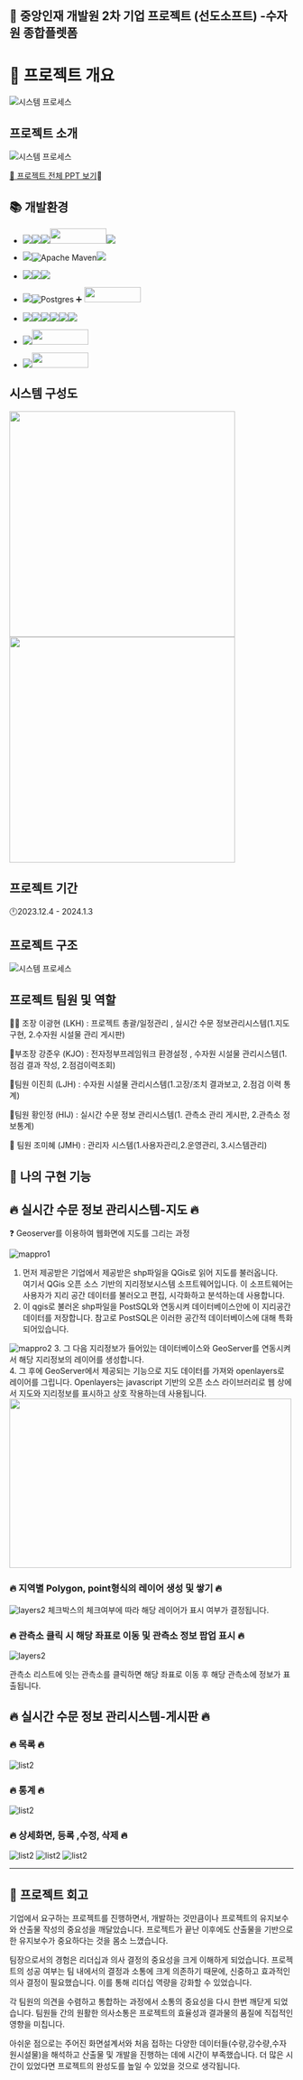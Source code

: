 ## 📣 중앙인재 개발원 2차  기업 프로젝트 (선도소프트) -수자원 종합플렛폼

# 📖 프로젝트 개요
![시스템 프로세스](readme_image/main.PNG)
##  프로젝트 소개 
![시스템 프로세스](readme_image/a.PNG)  

<a href="https://drive.google.com/file/d/1Pdt8rNXoo7mZznG5XDXsVw1NwMi4ak95/view?usp=drive_link">📌 프로젝트 전체 PPT 보기</a>📌 


## 📚 개발환경

- <img src="https://img.shields.io/badge/Framework-%23121011?style=for-the-badge"><img src="https://img.shields.io/badge/springboot-6DB33F?style=for-the-badge&logo=springboot&logoColor=white"><img src="https://img.shields.io/badge/2.7.0-515151?style=for-the-badge"><img src="readme_image/egovframe.PNG" width="100px" height="27px"><img src="https://img.shields.io/badge/4.1-515151?style=for-the-badge">
- <img src="https://img.shields.io/badge/Build-%23121011?style=for-the-badge">![Apache Maven](https://img.shields.io/badge/Apache%20Maven-C71A36?style=for-the-badge&logo=Apache%20Maven&logoColor=white)<img src="https://img.shields.io/badge/4.0-515151?style=for-the-badge">
- <img src="https://img.shields.io/badge/Language-%23121011?style=for-the-badge"><img src="https://img.shields.io/badge/java-%23ED8B00?style=for-the-badge&logo=openjdk&logoColor=white"><img src="https://img.shields.io/badge/11-515151?style=for-the-badge">
- <img src="https://img.shields.io/badge/DATABASE-%23121011?style=for-the-badge">![Postgres](https://img.shields.io/badge/postgres-%23316192.svg?style=for-the-badge&logo=postgresql&logoColor=white) ➕ <img src="readme_image/postgis.PNG" width="100px" height="27px">
- <img src="https://img.shields.io/badge/front-%23121011?style=for-the-badge"><img src="https://img.shields.io/badge/html5-%23E34F26.svg?style=for-the-badge&logo=html5&logoColor=white"><img src="https://img.shields.io/badge/css-%231572B6.svg?style=for-the-badge&logo=css3&logoColor=white"><img src="https://img.shields.io/badge/javascript-%23323330.svg?style=for-the-badge&logo=javascript&logoColor=%23F7DF1E"><img src="https://img.shields.io/badge/jquery-%230769AD.svg?style=for-the-badge&logo=jquery&logoColor=white"><img src="https://img.shields.io/badge/bootstrap-%238511FA.svg?style=for-the-badge&logo=bootstrap&logoColor=white">

- <img src="https://img.shields.io/badge/Library-%23121011?style=for-the-badge"><img src="readme_image/openlayers.PNG" width="100px" height="27px">
- <img src="https://img.shields.io/badge/software-%23121011?style=for-the-badge"><img src="readme_image/geoserver.PNG" width="100px" height="27px">



## 시스템 구성도

<img src="readme_image/sw.PNG" width="400px"><img src="readme_image/gis.PNG" width="400px" >

##  프로젝트 기간
 🕛2023.12.4 - 2024.1.3




## 프로젝트 구조
![시스템 프로세스](readme_image/systemprocess.PNG)


## 프로젝트 팀원 및 역할
👑🧑 조장 이광현 (LKH) : 프로젝트 총괄/일정관리 , 실시간 수문 정보관리시스템(1.지도구현, 
2.수자원 시설물 관리 게시판)

🧑부조장 강준우 (KJO) : 전자정부프레임워크 환경설정 , 수자원 시설물 관리시스템(1.점검 결과 작성, 2.점검이력조회)

👩팀원 이진희 (LJH) : 수자원 시설물 관리시스템(1.고장/조치 결과보고, 2.점검 이력 통계)


👩팀원 황인정 (HIJ) : 실시간 수문 정보 관리시스템(1. 관측소 관리 게시판, 2.관측소 정보통계)


👩 팀원 조미혜 (JMH) : 관리자 시스템(1.사용자관리,2.운영관리, 3.시스템관리)

## 🔭 나의 구현 기능

## 🔥 실시간 수문 정보 관리시스템-지도  🔥  

:question: Geoserver를 이용하여 웹화면에 지도를 그리는 과정

![mappro1](readme_image/mappro1.PNG)
1. 먼저 제공받은 기업에서 제공받은 shp파일을 QGis로 읽어 지도를 불러옵니다.  
여기서 QGis 오픈 소스 기반의 지리정보시스템 소프트웨어입니다. 이 소프트웨어는 사용자가 지리 공간 데이터를 불러오고 편집, 시각화하고 분석하는데 사용합니다.  
2. 이 qgis로 불러온 shp파일을 PostSQL와 연동시켜 데이터베이스안에 이 지리공간 데이터를 저장합니다. 참고로 PostSQL은 이러한 공간적 데이터베이스에 대해 특화되어있습니다.

![mappro2](readme_image/mappro2.PNG)
3. 그 다음 지리정보가 들어있는 데이터베이스와 GeoServer를 연동시켜서 해당 지리정보의 레이어를 생성합니다.   
4. 그 후에 GeoServer에서 제공되는 기능으로 지도 데이터를 가져와 openlayers로 레이어를 그립니다. 
Openlayers는 javascript 기반의 오픈 소스 라이브러리로 웹 상에서 지도와 지리정보를 표시하고 상호 작용하는데 사용됩니다.
<img src="readme_image/layers1.PNG" width="500px" height="300px">


### 🔥 지역별 Polygon, point형식의 레이어 생성 및 쌓기 🔥  
![layers2](readme_image/layers2.PNG)
체크박스의 체크여부에 따라 해당 레이어가 표시 여부가 결정됩니다.


### 🔥 관측소 클릭 시 해당 좌표로 이동 및 관측소 정보 팝업 표시 🔥 
![layers2](readme_image/layers3.PNG)

관측소 리스트에 잇는 관측소를 클릭하면 해당 좌표로 이동 후 해당 관측소에 정보가 표출됩니다.


## 🔥 실시간 수문 정보 관리시스템-게시판 🔥  

### 🔥 목록 🔥  
![list2](readme_image/list1.PNG)

### 🔥 통계 🔥  
![list2](readme_image/list2.PNG)


### 🔥 상세화면, 등록 ,수정, 삭제 🔥  
![list2](readme_image/list3.PNG)
![list2](readme_image/list5.PNG)
![list2](readme_image/list4.PNG)


 
 

---
## 📌 프로젝트 회고 

기업에서 요구하는 프로젝트를 진행하면서, 개발하는 것만큼이나 프로젝트의 유지보수와 산출물 작성의 중요성을 깨달았습니다. 프로젝트가 끝난 이후에도 산출물을 기반으로 한 유지보수가 중요하다는 것을 몸소 느꼈습니다. 

팀장으로서의 경험은 리더십과 의사 결정의 중요성을 크게 이해하게 되었습니다. 프로젝트의 성공 여부는 팀 내에서의 결정과 소통에 크게 의존하기 때문에, 신중하고 효과적인 의사 결정이 필요했습니다. 이를 통해 리더십 역량을 강화할 수 있었습니다.

각 팀원의 의견을 수렴하고 통합하는 과정에서 소통의 중요성을 다시 한번 깨닫게 되었습니다. 팀원들 간의 원활한 의사소통은 프로젝트의 효율성과 결과물의 품질에 직접적인 영향을 미칩니다.

아쉬운 점으로는 주어진 화면설계서와 처음 접하는 다양한 데이터들(수량,강수량,수자원시설물)을 해석하고 산출물 및 개발을 진행하는 데에 시간이 부족했습니다. 더 많은 시간이 있었다면 프로젝트의 완성도를 높일 수 있었을 것으로 생각됩니다.



  
  








